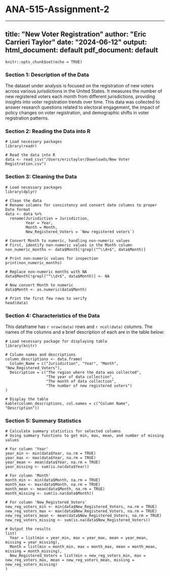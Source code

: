# ANA-515-Assignment-2

---
title: "New Voter Registration"
author: "Eric Carrieri Taylor"
date: "2024-06-12"
output:
  html_document: default
  pdf_document: default
---

```{r setup, include=FALSE}
knitr::opts_chunk$set(echo = TRUE)
```

### Section 1: Description of the Data

The dataset under analysis is focused on the registration of new voters across various jurisdictions in the United States. It measures the number of new registered voters each month from different jurisdictions, providing insights into voter registration trends over time. This data was collected to answer research questions related to electoral engagement, the impact of policy changes on voter registration, and demographic shifts in voter registration patterns.

### Section 2: Reading the Data into R

```{r}
# Load necessary packages
library(readr)

# Read the data into R
data <- read_csv("/Users/erictaylor/Downloads/New Voter Registration.csv")
```

### Section 3: Cleaning the Data

```{r}
# Load necessary packages
library(dplyr)

# Clean the data
# Rename columns for consistency and convert date columns to proper Date format
data <- data %>%
  rename(Jurisdiction = Jurisdiction,
         Year = Year,
         Month = Month,
         New_Registered_Voters = `New registered voters`)

# Convert Month to numeric, handling non-numeric values
# First, identify non-numeric values in the Month column
non_numeric_months <- data$Month[!grepl("^\\d+$", data$Month)]

# Print non-numeric values for inspection
print(non_numeric_months)

# Replace non-numeric months with NA
data$Month[!grepl("^\\d+$", data$Month)] <- NA

# Now convert Month to numeric
data$Month <- as.numeric(data$Month)

# Print the first few rows to verify
head(data)

```

### Section 4: Characteristics of the Data

This dataframe has `r nrow(data)` rows and `r ncol(data)` columns. The names of the columns and a brief description of each are in the table below:

```{r}
# Load necessary package for displaying table
library(knitr)

# Column names and descriptions
column_descriptions <- data.frame(
  Column_Name = c("Jurisdiction", "Year", "Month", "New_Registered_Voters"),
  Description = c("The region where the data was collected", 
                  "The year of data collection", 
                  "The month of data collection", 
                  "The number of new registered voters")
)

# Display the table
kable(column_descriptions, col.names = c("Column Name", "Description"))
```

### Section 5: Summary Statistics

```{r}
# Calculate summary statistics for selected columns
# Using summary functions to get min, max, mean, and number of missing values

# For column 'Year'
year_min <- min(data$Year, na.rm = TRUE)
year_max <- max(data$Year, na.rm = TRUE)
year_mean <- mean(data$Year, na.rm = TRUE)
year_missing <- sum(is.na(data$Year))

# For column 'Month'
month_min <- min(data$Month, na.rm = TRUE)
month_max <- max(data$Month, na.rm = TRUE)
month_mean <- mean(data$Month, na.rm = TRUE)
month_missing <- sum(is.na(data$Month))

# For column 'New_Registered_Voters'
new_reg_voters_min <- min(data$New_Registered_Voters, na.rm = TRUE)
new_reg_voters_max <- max(data$New_Registered_Voters, na.rm = TRUE)
new_reg_voters_mean <- mean(data$New_Registered_Voters, na.rm = TRUE)
new_reg_voters_missing <- sum(is.na(data$New_Registered_Voters))

# Output the results
list(
  Year = list(min = year_min, max = year_max, mean = year_mean, missing = year_missing),
  Month = list(min = month_min, max = month_max, mean = month_mean, missing = month_missing),
  New_Registered_Voters = list(min = new_reg_voters_min, max = new_reg_voters_max, mean = new_reg_voters_mean, missing = new_reg_voters_missing)
)


```
